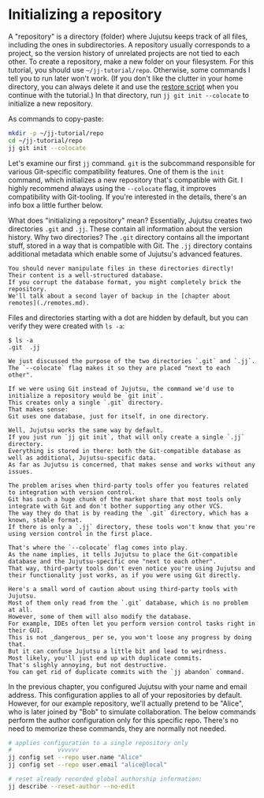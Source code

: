 # Initializing a repository

A "repository" is a directory (folder) where Jujutsu keeps track of all files, including the ones in subdirectories.
A repository usually corresponds to a project, so the version history of unrelated projects are not tied to each other.
To create a repository, make a new folder on your filesystem.
For this tutorial, you should use `~/jj-tutorial/repo`.
Otherwise, some commands I tell you to run later won't work.
(If you don't like the clutter in your home directory, you can always delete it and use the [restore script](./introduction#restoring-your-progress) when you continue with the tutorial.)
In that directory, run `jj git init --colocate` to initialize a new repository.

As commands to copy-paste:

```sh
mkdir -p ~/jj-tutorial/repo
cd ~/jj-tutorial/repo
jj git init --colocate
```

Let's examine our first `jj` command.
`git` is the subcommand responsible for various Git-specific compatibility features.
One of them is the `init` command, which initializes a new repository that's compatible with Git.
I highly recommend always using the `--colocate` flag, it improves compatibility with Git-tooling.
If you're interested in the details, there's an info box a little further below.

What does "initializing a repository" mean?
Essentially, Jujutsu creates two directories `.git` and `.jj`.
These contain all information about the version history.
Why two directories?
The `.git` directory contains all the important stuff, stored in a way that is compatible with Git.
The `.jj` directory contains additional metadata which enable some of Jujutsu's advanced features.

```admonish warning
You should never manipulate files in these directories directly!
Their content is a well-structured database.
If you corrupt the database format, you might completely brick the repository.
We'll talk about a second layer of backup in the [chapter about remotes](./remotes.md).
```

Files and directories starting with a dot are hidden by default, but you can verify they were created with `ls -a`:

```
$ ls -a
.git  .jj
```

```admonish info title="Deep-dive about the --colocate flag" collapsible=true
We just discussed the purpose of the two directories `.git` and `.jj`.
The `--colocate` flag makes it so they are placed "next to each other".

If we were using Git instead of Jujutsu, the command we'd use to initialize a repository would be `git init`.
This creates only a single `.git` directory.
That makes sense:
Git uses one database, just for itself, in one directory.

Well, Jujutsu works the same way by default.
If you just run `jj git init`, that will only create a single `.jj` directory.
Everything is stored in there: both the Git-compatible database as well as additional, Jujutsu-specific data.
As far as Jujutsu is concerned, that makes sense and works without any issues.

The problem arises when third-party tools offer you features related to integration with version control.
Git has such a huge chunk of the market share that most tools only integrate with Git and don't bother supporting any other VCS.
The way they do that is by reading the `.git` directory, which has a known, stable format.
If there is only a `.jj` directory, these tools won't know that you're using version control in the first place.

That's where the `--colocate` flag comes into play.
As the name implies, it tells Jujutsu to place the Git-compatible database and the Jujutsu-specific one "next to each other".
That way, third-party tools don't even notice you're using Jujutsu and their functionality just works, as if you were using Git directly.

Here's a small word of caution about using third-party tools with Jujutsu.
Most of them only read from the `.git` database, which is no problem at all.
However, some of them will also modify the database.
For example, IDEs often let you perform version control tasks right in their GUI.
This is not _dangerous_ per se, you won't loose any progress by doing that.
But it can confuse Jujutsu a little bit and lead to weirdness.
Most likely, you'll just end up with duplicate commits.
That's slighly annoying, but not destructive.
You can get rid of duplicate commits with the `jj abandon` command.
```

In the previous chapter, you configured Jujutsu with your name and email address.
This configuration applies to all of your repositories by default.
However, for our example repository, we'll actually pretend to be "Alice", who is later joined by "Bob" to simulate collaboration.
The below commands perform the author configuration only for this specific repo.
There's no need to memorize these commands, they are normally not needed.

```sh
# applies configuration to a single repository only
#             vvvvvv
jj config set --repo user.name "Alice"
jj config set --repo user.email "alice@local"

# reset already recorded global authorship information:
jj describe --reset-author --no-edit
```
